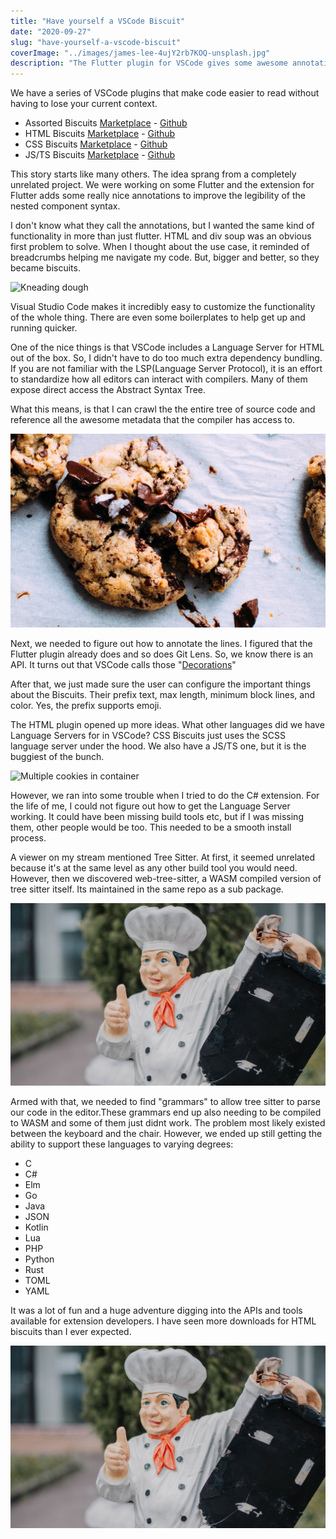 ```yaml
---
title: "Have yourself a VSCode Biscuit"
date: "2020-09-27"
slug: "have-yourself-a-vscode-biscuit"
coverImage: "../images/james-lee-4ujY2rb7KOQ-unsplash.jpg"
description: "The Flutter plugin for VSCode gives some awesome annotations to ending brackets. I wanted that same functionality for HTML. Using the built-in html language server, we were able to make it happen."
---
```


We have a series of VSCode plugins that make code easier to read without having to lose your current context.

- Assorted Biscuits [Marketplace](https://marketplace.visualstudio.com/items?itemName=CodeBiscuits.assorted-biscuits) - [Github](https://github.com/code-biscuits/assorted-biscuits)
- HTML Biscuits [Marketplace](https://marketplace.visualstudio.com/items?itemName=CodeBiscuits.html-biscuits) - [Github](https://github.com/code-biscuits/html-biscuits)
- CSS Biscuits [Marketplace](https://marketplace.visualstudio.com/items?itemName=CodeBiscuits.css-biscuits) - [Github](https://github.com/code-biscuits/css-biscuits)
- JS/TS Biscuits [Marketplace](https://marketplace.visualstudio.com/items?itemName=CodeBiscuits.js-ts-biscuits) - [Github](https://github.com/code-biscuits/js-ts-biscuits)

This story starts like many others. The idea sprang from a completely unrelated project. We were working on some Flutter and the extension for Flutter adds some really nice annotations to improve the legibility of the nested component syntax.

I don't know what they call the annotations, but I wanted the same kind of functionality in more than just flutter. HTML and div soup was an obvious first problem to solve. When I thought about the use case, it reminded of breadcrumbs helping me navigate my code. But, bigger and better, so they became biscuits.

![Kneading dough](../images/theme-photos-Hx7xdwhj2AY-unsplash.jpg)

Visual Studio Code makes it incredibly easy to customize the functionality of the whole thing. There are even some boilerplates to help get up and running quicker.

One of the nice things is that VSCode includes a Language Server for HTML out of the box. So, I didn't have to do too much extra dependency bundling. If you are not familiar with the LSP(Language Server Protocol), it is an effort to standardize how all editors can interact with compilers. Many of them expose direct access the Abstract Syntax Tree.

What this means, is that I can crawl the the entire tree of source code and reference all the awesome metadata that the compiler has access to.

![Fresh and melty chocolate chip cookie](../images/food-photographer-jennifer-pallian-OfdDiqx8Cz8-unsplash.jpg)

Next, we needed to figure out how to annotate the lines. I figured that the Flutter plugin already does and so does Git Lens. So, we know there is an API. It turns out that VSCode calls those "[Decorations](https://vscode.rocks/decorations/)"

After that, we just made sure the user can configure the important things about the Biscuits. Their prefix text, max length, minimum block lines, and color. Yes, the prefix supports emoji.

The HTML plugin opened up more ideas. What other languages did we have Language Servers for in VSCode? CSS Biscuits just uses the SCSS language server under the hood. We also have a JS/TS one, but it is the buggiest of the bunch.

![Multiple cookies in container](../images/mae-mu-kID9sxbJ3BQ-unsplash.jpg)

However, we ran into some trouble when I tried to do the C# extension. For the life of me, I could not figure out how to get the Language Server working. It could have been missing build tools etc, but if I was missing them, other people would be too. This needed to be a smooth install process.

A viewer on my stream mentioned Tree Sitter. At first, it seemed unrelated because it's at the same level as any other build tool you would need. However, then we discovered web-tree-sitter, a WASM compiled version of tree sitter itself. Its maintained in the same repo as a sub package.

![Cookie with bite taken out](../images/carlos-derecichei-FsFeN06h_sQ-unsplash.jpg)

Armed with that, we needed to find "grammars" to allow tree sitter to parse our code in the editor.These grammars end up also needing to be compiled to WASM and some of them just didnt work. The problem most likely existed between the keyboard and the chair. However, we ended up still getting the ability to support these languages to varying degrees:

- C
- C#
- Elm
- Go
- Java
- JSON
- Kotlin
- Lua
- PHP
- Python
- Rust
- TOML
- YAML

It was a lot of fun and a huge adventure digging into the APIs and tools available for extension developers. I have seen more downloads for HTML biscuits than I ever expected.

![Slightly broken chef statue giving thumbs up](../images/carlos-derecichei-FsFeN06h_sQ-unsplash.jpg)

